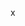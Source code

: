  <script src="https://code.jquery.com/jquery-3.2.1.min.js"></script>
 <script src="server.js" type="text/javascript"></script>
<!-- noot -->
<p>x</p>
